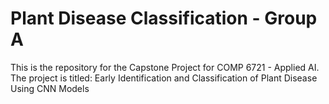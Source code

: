 # Plant Disease Classification - Group A
This is the repository for the Capstone Project for COMP 6721 - Applied AI.
The project is titled: Early Identification and Classification of Plant Disease Using CNN Models
